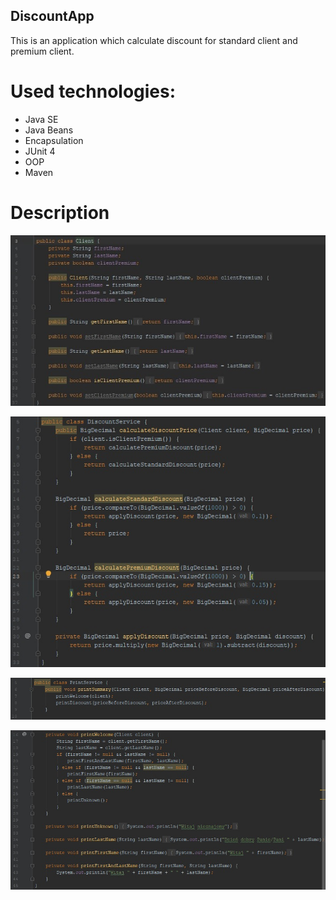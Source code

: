 ## **DiscountApp**

This is an application which calculate discount for standard client and premium client.

# Used technologies:
* Java SE
* Java Beans
* Encapsulation
* JUnit 4
* OOP
* Maven

# Description

![alt text](/.readmeimages/image1.jpg)

![alt text](/.readmeimages/image2.jpg)

![alt text](/.readmeimages/image3.jpg)

![alt text](/.readmeimages/image4.jpg)

